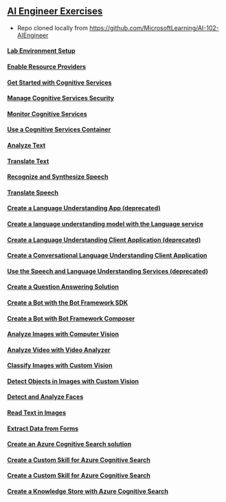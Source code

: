 ## [AI Engineer Exercises](https://microsoftlearning.github.io/AI-102-AIEngineer/)
- Repo cloned locally from https://github.com/MicrosoftLearning/AI-102-AIEngineer
#### [Lab Environment Setup]("https://microsoftlearning.github.io/AI-102-AIEngineer/Instructions/00-setup.html")

#### [Enable Resource Providers]("https://microsoftlearning.github.io/AI-102-AIEngineer/Instructions/00-update-resource-providers.html")

#### [Get Started with Cognitive Services]("https://microsoftlearning.github.io/AI-102-AIEngineer/Instructions/01-get-started-cognitive-services.html")

#### [Manage Cognitive Services Security]("https://microsoftlearning.github.io/AI-102-AIEngineer/Instructions/02-cognitive-services-security.html")

#### [Monitor Cognitive Services]("https://microsoftlearning.github.io/AI-102-AIEngineer/Instructions/03-monitor-cognitive-services.html")

#### [Use a Cognitive Services Container]("https://microsoftlearning.github.io/AI-102-AIEngineer/Instructions/04-use-a-container.html")

#### [Analyze Text]("https://microsoftlearning.github.io/AI-102-AIEngineer/Instructions/05-analyze-text.html")

#### [Translate Text]("https://microsoftlearning.github.io/AI-102-AIEngineer/Instructions/06-translate-text.html")

#### [Recognize and Synthesize Speech]("https://microsoftlearning.github.io/AI-102-AIEngineer/Instructions/07-speech.html")

#### [Translate Speech]("https://microsoftlearning.github.io/AI-102-AIEngineer/Instructions/08-translate-speech.html")

#### [Create a Language Understanding App (deprecated)]("https://microsoftlearning.github.io/AI-102-AIEngineer/Instructions/09-language-understanding-app.html")

#### [Create a language understanding model with the Language service]("https://microsoftlearning.github.io/AI-102-AIEngineer/Instructions/09b-language-understanding-(preview).html")

#### [Create a Language Understanding Client Application (deprecated)]("https://microsoftlearning.github.io/AI-102-AIEngineer/Instructions/10-language-understanding-client.html")

#### [Create a Conversational Language Understanding Client Application]("https://microsoftlearning.github.io/AI-102-AIEngineer/Instructions/10b-language-understanding-client-(preview).html")

#### [Use the Speech and Language Understanding Services (deprecated)]("https://microsoftlearning.github.io/AI-102-AIEngineer/Instructions/11-language-understanding-speech.html")

#### [Create a Question Answering Solution]("https://microsoftlearning.github.io/AI-102-AIEngineer/Instructions/12-qna-maker.html")

#### [Create a Bot with the Bot Framework SDK]("https://microsoftlearning.github.io/AI-102-AIEngineer/Instructions/13-bot-framework.html")

#### [Create a Bot with Bot Framework Composer]("https://microsoftlearning.github.io/AI-102-AIEngineer/Instructions/14-bot-composer.html")

#### [Analyze Images with Computer Vision]("https://microsoftlearning.github.io/AI-102-AIEngineer/Instructions/15-computer-vision.html")

#### [Analyze Video with Video Analyzer]("https://microsoftlearning.github.io/AI-102-AIEngineer/Instructions/16-video-indexer.html")

#### [Classify Images with Custom Vision]("https://microsoftlearning.github.io/AI-102-AIEngineer/Instructions/17-image-classification.html")

#### [Detect Objects in Images with Custom Vision]("https://microsoftlearning.github.io/AI-102-AIEngineer/Instructions/18-object-detection.html")

#### [Detect and Analyze Faces]("https://microsoftlearning.github.io/AI-102-AIEngineer/Instructions/19-face-service.html")

#### [Read Text in Images]("https://microsoftlearning.github.io/AI-102-AIEngineer/Instructions/20-ocr.html")

#### [Extract Data from Forms]("https://microsoftlearning.github.io/AI-102-AIEngineer/Instructions/21-form-recognizer.html")

#### [Create an Azure Cognitive Search solution]("https://microsoftlearning.github.io/AI-102-AIEngineer/Instructions/22-azure-search.html")

#### [Create a Custom Skill for Azure Cognitive Search]("https://microsoftlearning.github.io/AI-102-AIEngineer/Instructions/23-search-skills.html")

#### [Create a Custom Skill for Azure Cognitive Search]("https://microsoftlearning.github.io/AI-102-AIEngineer/Instructions/23-search-skills.old")

#### [Create a Knowledge Store with Azure Cognitive Search]("https://microsoftlearning.github.io/AI-102-AIEngineer/Instructions/24-knowledge-store.html")
